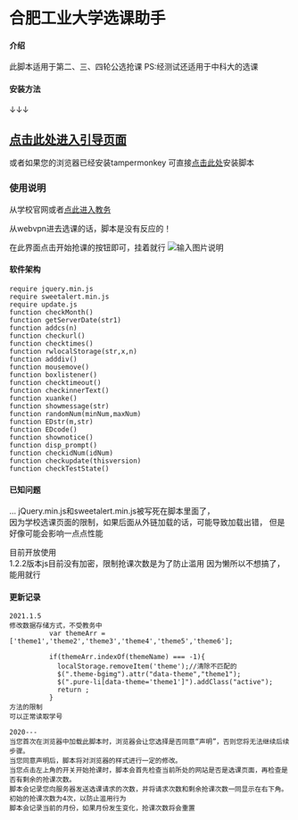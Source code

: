 # 合肥工业大学选课助手

#### 介绍
此脚本适用于第二、三、四轮公选抢课
PS:经测试还适用于中科大的选课
#### 安装方法
↓↓↓

[点击此处进入引导页面](https://xyxywan.github.io/hfut_xuanke/)
---
或者如果您的浏览器已经安装tampermonkey
可直接[点击此处](https://xyxywan.github.io/hfut_xuanke/qiangke.user.js)安装脚本
### 使用说明

从学校官网或者[点此进入教务](http://jxglstu.hfut.edu.cn/eams5-student/home)  

从webvpn进去选课的话，脚本是没有反应的！  

在此界面点击开始抢课的按钮即可，挂着就行
![输入图片说明](https://images.gitee.com/uploads/images/2020/1228/190649_6baa415e_4837374.png "QB]Q}_31YSNG2WBF6618S]C.png")

#### 软件架构

```
require jquery.min.js
require sweetalert.min.js
require update.js
function checkMonth()
function getServerDate(str1)
function addcs(n)
function checkurl()
function checktimes()
function rwlocalStorage(str,x,n)
function adddiv()
function mousemove()
function boxlistener()
function checktimeout()
function checkinnerText()
function xuanke()
function showmessage(str)
function randomNum(minNum,maxNum)
function EDstr(m,str)
function EDcode()
function shownotice()
function disp_prompt()
function checkidNum(idNum)
function checkupdate(thisversion)
function checkTestState()
```



#### 已知问题
...
jQuery.min.js和sweetalert.min.js被写死在脚本里面了，  
因为学校选课页面的限制，如果后面从外链加载的话，可能导致加载出错， 
但是好像可能会影响一点点性能

目前开放使用  
1.2.2版本js目前没有加密，限制抢课次数是为了防止滥用
因为懒所以不想搞了，能用就行


#### 更新记录

```
2021.1.5
修改数据存储方式，不受教务中
          var themeArr = ['theme1','theme2','theme3','theme4','theme5','theme6'];

          if(themeArr.indexOf(themeName) === -1){
            localStorage.removeItem('theme');//清除不匹配的
            $(".theme-bgimg").attr("data-theme","theme1");
            $(".pure-li[data-theme='theme1']").addClass("active");
            return ;
          }
方法的限制
可以正常读取学号
```

```
2020---
当您首次在浏览器中加载此脚本时，浏览器会让您选择是否同意“声明”，否则您将无法继续后续步骤。
当您同意声明后，脚本将对浏览器的样式进行一定的修改。
当您点击左上角的开关开始抢课时，脚本会首先检查当前所处的网站是否是选课页面，再检查是否有剩余的抢课次数。
脚本会记录您向服务器发送选课请求的次数，并将请求次数和剩余抢课次数一同显示在右下角。
初始的抢课次数为4次，以防止滥用行为
脚本会记录当前的月份，如果月份发生变化，抢课次数将会重置

```
